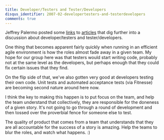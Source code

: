 ```yaml
---
title: Developer/Testers and Tester/Developers
disqus_identifier: 2007-02-developertesters-and-testerdevelopers
comments: true
---
```


Jeffrey Palermo posted some [links][1] to [articles][2] that dig further into a discussion about developer/testers and tester/developers.

One thing that becomes apparent fairly quickly when running in an efficient agile environment is how the roles almost fade away in a given team. My hope for our group here was that testers would start writing code, probably not at the same level as the developers, but perhaps enough that they could fix certain issues that they find.

On the flip side of that, we've also gotten very good at developers testing their own code. Unit tests and automated acceptance tests (via Fitnesse) are becoming second nature around here now.

I think the key to making this happen is to put focus on the team, and help the team understand that collectively, they are responsible for the doneness of a given story. It's not going to go through a round of development and then tossed over the proverbial fence for someone else to test.

The quality of product that comes from a team that understands that they are all accountable for the success of a story is amazing. Help the teams to blur the roles, and watch what happens. :)

[1]:http://www.testobsessed.com/2007/01/17/tester-developers-developer-testers
[2]:http://chrismcmahonsblog.blogspot.com/2007/01/developer-testers-and-tester-developers.html
